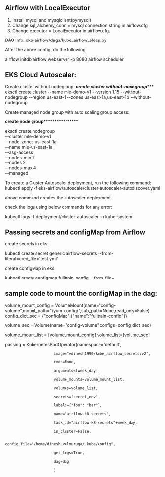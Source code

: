 ## Airflow with LocalExecutor

1. Install mysql and mysqlclient(pymysql)
2. Change sql_alchemy_conn = mysql connection string in airflow.cfg
3. Change executor = LocalExecutor in airflow.cfg.
  
DAG Info:
eks-airflow/dags/kube_airflow_sleep.py

After the above config, do the following

airflow initdb
airflow webserver -p 8080
airflow scheduler


## EKS Cloud Autoscaler:

Create cluster without nodegroup:
*****************************create cluster without-nodegroup********************************
eksctl create cluster --name mle-demo-v1 --version 1.15 --without-nodegroup --region us-east-1 --zones us-east-1a,us-east-1b --without-nodegroup

Create managed node group with auto scaling group access:

******************************create node group**********************************************

eksctl create nodegroup \
--cluster mle-demo-v1 \
--node-zones us-east-1a \
--name mle-us-east-1a \
--asg-access \
--nodes-min 1 \
--nodes 2 \
--nodes-max 4 \
--managed

To create a Cluster Autoscaler deployment, run the following command:
kubectl apply -f eks-airflow/autoscale/cluster-autoscaler-autodiscover.yaml

above command creates the autoscaler deployment.

check the logs using below commands for any error:

kubectl logs -f deployment/cluster-autoscaler -n kube-system

## Passing secrets and configMap from Airflow

create secrets in eks:

kubectl create secret generic airflow-secrets --from-literal=cred_file='test.yml'

create configMap in eks:

kubectl create configmap fulltrain-config --from-file=<local path of config file>
  
## sample code to mount the configMap in the dag:

volume_mount_config = VolumeMount(name="config-volume",mount_path="/yum-config/",sub_path=None,read_only=False)
config_dict_sec  = {"configMap":{"name":"fulltrain-config"}}

volume_sec = Volume(name="config-volume",configs=config_dict_sec)

volume_mount_list = [volume_mount_config]
volume_list=[volume_sec]

passing = KubernetesPodOperator(namespace='default',

                          image="vdinesh1990/kube_airflow_secrets:v2",

                          cmds=None,

                          arguments=[week_day],

                          volume_mounts=volume_mount_list,

                          volumes=volume_list,

                          secrets=[secret_env],

                          labels={"foo": "bar"},

                          name="airflow-k8-secrets",

                          task_id="airflow-k8-secrets"+week_day,

                          in_cluster=False,

                          config_file="/home/dinesh.velmuruga/.kube/config",

                          get_logs=True,

                          dag=dag

                          )




